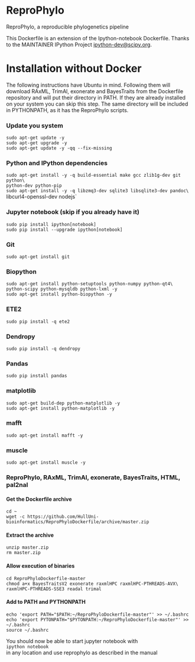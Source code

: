 ReproPhylo
========== 
ReproPhylo, a reproducible phylogenetics pipeline 
  
This Dockerfile is an extension of the Ipython-notebook Dockerfile. Thanks to the MAINTAINER IPython Project <ipython-dev@scipy.org>.  
  

Installation without Docker
==========================
The following instructions have Ubuntu in mind. Following them will download RAxML, TrimAl, exonerate and BayesTraits from the Dockerfile repository and will put their directory in PATH. If they are already installed on your system you can skip this step. The same directory will be included in PYTHONPATH, as it has the ReproPhylo scripts.

### Update you system

`sudo apt-get update -y`  
`sudo apt-get upgrade -y`  
`sudo apt-get update -y -qq --fix-missing`  

### Python and IPython dependencies
  
`sudo apt-get install -y -q build-essential make gcc zlib1g-dev git python\`  
`python-dev python-pip`  
`sudo apt-get install -y -q libzmq3-dev sqlite3 libsqlite3-dev pandoc\  
`libcurl4-openssl-dev nodejs`  

### Jupyter notebook (skip if you already have it)
`sudo pip install ipython[notebook]`  
`sudo pip install --upgrade ipython[notebook]`  

### Git

`sudo apt-get install git`  

### Biopython

`sudo apt-get install python-setuptools python-numpy python-qt4\`  
`python-scipy python-mysqldb python-lxml -y`  
`sudo apt-get install python-biopython -y`  

### ETE2

`sudo pip install -q ete2`  

### Dendropy

`sudo pip install -q dendropy`  

### Pandas

`sudo pip install pandas`  

### matplotlib

`sudo apt-get build-dep python-matplotlib -y`  
`sudo apt-get install python-matplotlib -y`  

### mafft

`sudo apt-get install mafft -y`  

### muscle

`sudo apt-get install muscle -y`  

### ReproPhylo, RAxML, TrimAl, exonerate, BayesTraits, HTML, pal2nal

#### Get the Dockerfile archive
`cd ~`  
`wget -c https://github.com/HullUni-bioinformatics/ReproPhyloDockerfile/archive/master.zip`  

#### Extract the archive
`unzip master.zip`  
`rm master.zip`  

#### Allow execution of binaries
`cd ReproPhyloDockerfile-master`  
`chmod a+x BayesTraitsV2 exonerate raxmlHPC raxmlHPC-PTHREADS-AVX\`  
`raxmlHPC-PTHREADS-SSE3 readal trimal`  

#### Add to PATH and PYTHONPATH

`echo 'export PATH="$PATH:~/ReproPhyloDockerfile-master"' >> ~/.bashrc`  
`echo 'export PYTONPATH="$PYTONPATH:~/ReproPhyloDockerfile-master"' >> ~/.bashrc`  
`source ~/.bashrc`   

You should now be able to start jupyter notebook with   
`ipython notebook`  
in any location and use reprophylo as described in the manual  